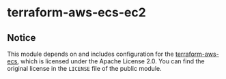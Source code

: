 # terraform-aws-ecs-ec2

## Notice

This module depends on and includes configuration for the [terraform-aws-ecs](https://github.com/terraform-aws-modules/terraform-aws-ecs), which is licensed under the Apache License 2.0. You can find the original license in the `LICENSE` file of the public module.
